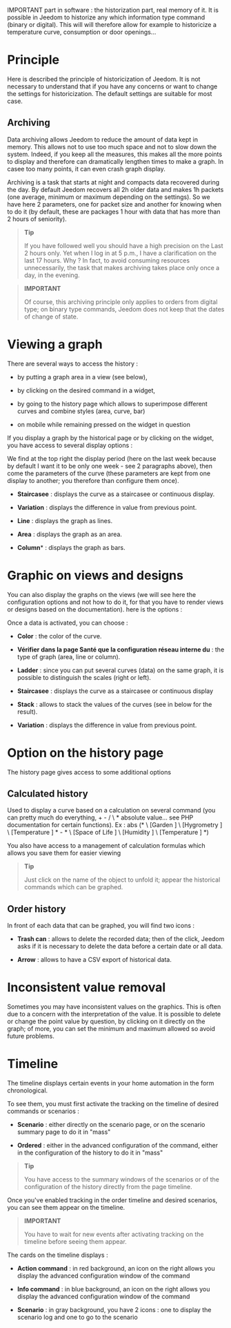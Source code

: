 IMPORTANT part in software : the historization part, real
memory of it. It is possible in Jeedom to historize any
which information type command (binary or digital). This will
will therefore allow for example to historicize a temperature curve,
consumption or door openings…

Principle 
========

Here is described the principle of historicization of Jeedom. It is not
necessary to understand that if you have any concerns
or want to change the settings for
historicization. The default settings are suitable for most
case.

Archiving 
---------

Data archiving allows Jeedom to reduce the amount of data
kept in memory. This allows not to use too much space and
not to slow down the system. Indeed, if you keep all the
measures, this makes all the more points to display and therefore can
dramatically lengthen times to make a graph. In casee
too many points, it can even crash
graph display.

Archiving is a task that starts at night and compacts
data recovered during the day. By default Jeedom recovers all
2h older data and makes 1h packets (one
average, minimum or maximum depending on the settings). So we have
here 2 parameters, one for packet size and another for knowing
when to do it (by default, these are packages
1 hour with data that has more than 2 hours of seniority).

> **Tip**
>
> If you have followed well you should have a high precision on the
> Last 2 hours only. Yet when I log in at 5 p.m.,
> I have a clarification on the last 17 hours. Why ? In fact,
> to avoid consuming resources unnecessarily, the task that makes
> archiving takes place only once a day, in the evening.

> **IMPORTANT**
>
> Of course, this archiving principle only applies to orders from
> digital type; on binary type commands, Jeedom does not keep
> that the dates of change of state.

Viewing a graph 
========================

There are several ways to access the history :

-   by putting a graph area in a view (see below),

-   by clicking on the desired command in a widget,

-   by going to the history page which allows to superimpose
    different curves and combine styles (area, curve, bar)

-   on mobile while remaining pressed on the widget in question

If you display a graph by the historical page or by clicking on
the widget, you have access to several display options :

We find at the top right the display period (here on the last
week because by default I want it to be only one week - see
2 paragraphs above), then come the parameters of the curve
(these parameters are kept from one display to another; you therefore
than configure them once).

-   **Staircasee** : displays the curve as a
    staircasee or continuous display.

-   **Variation** : displays the difference in value from
    previous point.

-   **Line** : displays the graph as lines.

-   **Area** : displays the graph as an area.

-   **Column**\* : displays the graph as bars.

Graphic on views and designs 
=====================================

You can also display the graphs on the views (we will see here
the configuration options and not how to do it, for that you have to
render views or designs based on the documentation). here is
the options :

Once a data is activated, you can choose :

-   **Color** : the color of the curve.

-   **Vérifier dans la page Santé que la configuration réseau interne du** : the type of graph (area, line or column).

-   **Ladder** : since you can put several curves (data)
    on the same graph, it is possible to distinguish the scales
    (right or left).

-   **Staircasee** : displays the curve as a
    staircasee or continuous display

-   **Stack** : allows to stack the values of the curves (see in
    below for the result).

-   **Variation** : displays the difference in value from
    previous point.

Option on the history page 
===============================

The history page gives access to some additional options

Calculated history 
------------------

Used to display a curve based on a calculation on several
command (you can pretty much do everything, + - / \ * absolute value… see
PHP documentation for certain functions). Ex :
abs (* \ [Garden \] \ [Hygrometry \] \ [Temperature \] * - * \ [Space of
Life \] \ [Humidity \] \ [Temperature \] *)

You also have access to a management of calculation formulas which allows you
save them for easier viewing

> **Tip**
>
> Just click on the name of the object to unfold it;
> appear the historical commands which can be graphed.

Order history 
----------------------

In front of each data that can be graphed, you will find two icons :

-   **Trash can** : allows to delete the recorded data; then
    of the click, Jeedom asks if it is necessary to delete the data before a
    certain date or all data.

-   **Arrow** : allows to have a CSV export of historical data.

Inconsistent value removal 
=================================

Sometimes you may have inconsistent values on the
graphics. This is often due to a concern with the interpretation of the
value. It is possible to delete or change the point value by
question, by clicking on it directly on the graph; of
more, you can set the minimum and maximum allowed so
avoid future problems.

Timeline 
========

The timeline displays certain events in your home automation in the form
chronological.

To see them, you must first activate the tracking on the timeline of
desired commands or scenarios :

-   **Scenario** : either directly on the scenario page, or on the
    scenario summary page to do it in "mass"

-   **Ordered** : either in the advanced configuration of the command,
    either in the configuration of the history to do it in "mass"

> **Tip**
>
> You have access to the summary windows of the scenarios or of the
> configuration of the history directly from the page
> timeline.

Once you&#39;ve enabled tracking in the order timeline and
desired scenarios, you can see them appear on the timeline.

> **IMPORTANT**
>
> You have to wait for new events after activating tracking
> on the timeline before seeing them appear.

The cards on the timeline displays :

-   **Action command** : in red background, an icon on the right allows you
    display the advanced configuration window of the command

-   **Info command** : in blue background, an icon on the right allows you
    display the advanced configuration window of the command

-   **Scenario** : in gray background, you have 2 icons : one to display
    the scenario log and one to go to the scenario


